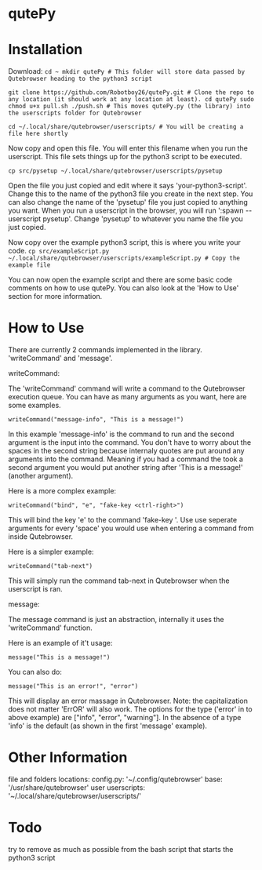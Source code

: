 # qutePy

# Installation

Download:
`
cd ~
mkdir qutePy # This folder will store data passed by Qutebrowser heading to the python3 script
`

`
git clone https://github.com/Robotboy26/qutePy.git # Clone the repo to any location (it should work at any location at least).
cd qutePy
sudo chmod u+x pull.sh
./push.sh # This moves qutePy.py (the library) into the userscripts folder for Qutebrowser
`

`
cd ~/.local/share/qutebrowser/userscripts/ # You will be creating a file here shortly
`

Now copy and open this file.
You will enter this filename when you run the userscript.
This file sets things up for the python3 script to be executed.

`
cp src/pysetup ~/.local/share/qutebrowser/userscripts/pysetup
`

Open the file you just copied and edit where it says 'your-python3-script'.
Change this to the name of the python3 file you create in the next step.
You can also change the name of the 'pysetup' file you just copied to anything you want.
When you run a userscript in the browser, you will run ':spawn --userscript pysetup'.
Change 'pysetup' to whatever you name the file you just copied.

Now copy over the example python3 script, this is where you write your code.
`
cp src/exampleScript.py ~/.local/share/qutebrowser/userscripts/exampleScript.py # Copy the example file
`

You can now open the example script and there are some basic code comments on how to use qutePy.
You can also look at the 'How to Use' section for more information.

# How to Use

There are currently 2 commands implemented in the library. 'writeCommand' and 'message'.

writeCommand:

The 'writeCommand' command will write a command to the Qutebrowser execution queue.
You can have as many arguments as you want, here are some examples.

`
writeCommand("message-info", "This is a message!")
`

In this example 'message-info' is the command to run and the second argument is the input into the command.
You don't have to worry about the spaces in the second string because internaly quotes are put around any arguments into the command.
Meaning if you had a command the took a second argument you would put another string after 'This is a message!' (another argument).

Here is a more complex example:

`
writeCommand("bind", "e", "fake-key <ctrl-right>")
`

This will bind the key 'e' to the command 'fake-key <ctrl-right>'.
Use use seperate arguments for every 'space' you would use when entering a command from inside Qutebrowser.

Here is a simpler example:

`
writeCommand("tab-next")
`

This will simply run the command tab-next in Qutebrowser when the userscript is ran.

message:

The message command is just an abstraction, internally it uses the 'writeCommand' function.

Here is an example of it't usage:

`
message("This is a message!")
`

You can also do:

`
message("This is an error!", "error")
`

This will display an error massage in Qutebrowser. Note: the capitalization does not matter 'ErrOR' will also work.
The options for the type ('error' in to above example) are ["info", "error", "warning"].
In the absence of a type 'info' is the default (as shown in the first 'message' example).

# Other Information

file and folders locations:
config.py: '~/.config/qutebrowser'
base: '/usr/share/qutebrowser'
user userscripts: '~/.local/share/qutebrowser/userscripts/'

# Todo

try to remove as much as possible from the bash script that starts the python3 script
